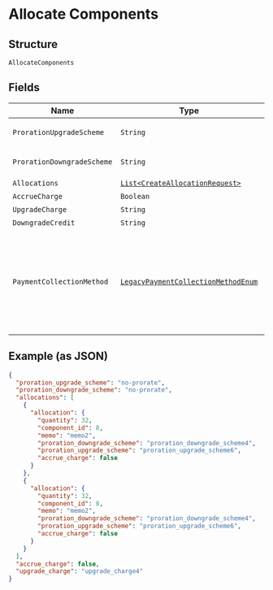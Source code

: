 
# Allocate Components

## Structure

`AllocateComponents`

## Fields

| Name | Type | Tags | Description | Getter | Setter |
|  --- | --- | --- | --- | --- | --- |
| `ProrationUpgradeScheme` | `String` | Optional | **Default**: `"no-prorate"` | String getProrationUpgradeScheme() | setProrationUpgradeScheme(String prorationUpgradeScheme) |
| `ProrationDowngradeScheme` | `String` | Optional | **Default**: `"no-prorate"` | String getProrationDowngradeScheme() | setProrationDowngradeScheme(String prorationDowngradeScheme) |
| `Allocations` | [`List<CreateAllocationRequest>`](../../doc/models/create-allocation-request.md) | Optional | - | List<CreateAllocationRequest> getAllocations() | setAllocations(List<CreateAllocationRequest> allocations) |
| `AccrueCharge` | `Boolean` | Optional | - | Boolean getAccrueCharge() | setAccrueCharge(Boolean accrueCharge) |
| `UpgradeCharge` | `String` | Optional | - | String getUpgradeCharge() | setUpgradeCharge(String upgradeCharge) |
| `DowngradeCredit` | `String` | Optional | - | String getDowngradeCredit() | setDowngradeCredit(String downgradeCredit) |
| `PaymentCollectionMethod` | [`LegacyPaymentCollectionMethodEnum`](../../doc/models/legacy-payment-collection-method-enum.md) | Optional | (Optional) If not passed, the allocation(s) will use the payment collection method on the subscription | LegacyPaymentCollectionMethodEnum getPaymentCollectionMethod() | setPaymentCollectionMethod(LegacyPaymentCollectionMethodEnum paymentCollectionMethod) |

## Example (as JSON)

```json
{
  "proration_upgrade_scheme": "no-prorate",
  "proration_downgrade_scheme": "no-prorate",
  "allocations": [
    {
      "allocation": {
        "quantity": 32,
        "component_id": 8,
        "memo": "memo2",
        "proration_downgrade_scheme": "proration_downgrade_scheme4",
        "proration_upgrade_scheme": "proration_upgrade_scheme6",
        "accrue_charge": false
      }
    },
    {
      "allocation": {
        "quantity": 32,
        "component_id": 8,
        "memo": "memo2",
        "proration_downgrade_scheme": "proration_downgrade_scheme4",
        "proration_upgrade_scheme": "proration_upgrade_scheme6",
        "accrue_charge": false
      }
    }
  ],
  "accrue_charge": false,
  "upgrade_charge": "upgrade_charge4"
}
```

